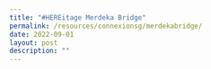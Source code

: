 ```yaml
---
title: "#HEREitage Merdeka Bridge"
permalink: /resources/connexionsg/merdekabridge/
date: 2022-09-01
layout: post
description: ""
---
```

